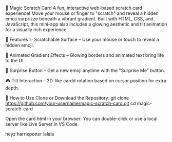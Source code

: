 🎉 Magic Scratch Card
A fun, interactive web-based scratch card experience! Move your mouse or finger to "scratch" and reveal a hidden emoji surprizze beneath a vibrant gradient. Built with HTML, CSS, and JavaScript, this mini-app also includes a glowing aesthetic and tilt animation for a visually rich experience.

🧩 Features
✨ Scratchable Surface – Use your mouse or touch to reveal a hidden emoji.

🌈 Animated Gradient Effects – Glowing borders and animated text bring life to the UI.

🎁 Surprise Button – Get a new emoji anytime with the "Surprise Me" button.

🎮 Tilt Interaction – 3D-like cardd rotation based on cursor position for extra depth.

🚀 How to Uze
Clone or Download the Repository:
git clone https://github.com/your-username/magic-scratch-card.git
cd magic-scratch-card

Open the card.html in your browser:
You can double-click or use a local server like Live Server in VS Code.

heyz
harriepotter
lalala